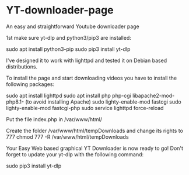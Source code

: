 # YT-downloader-page
An easy and straightforward Youtube downloader page

1st make sure yt-dlp and python3/pip3 are installed:

  sudo apt install python3-pip
  sudo pip3 install yt-dlp

I've designed it to work with lighttpd and tested it on Debian based distributions.

To install the page and start downloading videos you have to install the following packages:

  sudo apt install lighttpd
  sudo apt install php php-cgi libapache2-mod-php8.1- (to avoid installing Apache)
  sudo lighty-enable-mod fastcgi
  sudo lighty-enable-mod fastcgi-php
  sudo service lighttpd force-reload

Put the file index.php in /var/www/html/

Create the folder /var/www/html/tempDownloads and change its rights to 777
  chmod 777 -R /var/www/html/tempDownloads

Your Easy Web based graphical YT Downloader is now ready to go!
Don't forget to update your yt-dlp with the following command:

 sudo pip3 install yt-dlp
